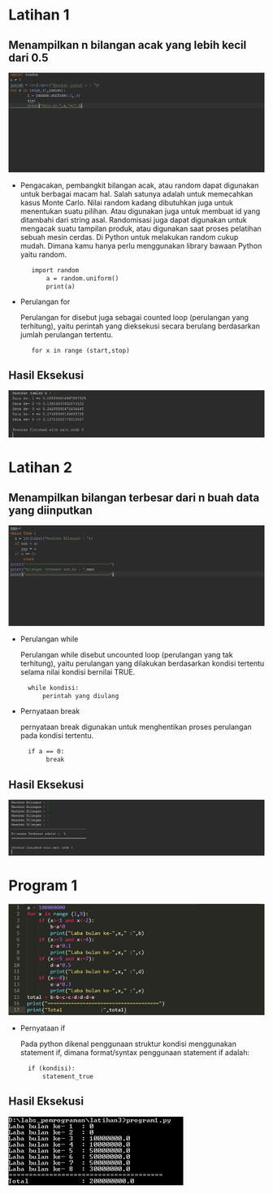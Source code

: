 # Latihan 1 #
## Menampilkan n bilangan acak yang lebih kecil dari 0.5 ##

![alt text](a.png)

- Pengacakan, pembangkit bilangan acak, atau random dapat digunakan untuk berbagai macam hal.
Salah satunya adalah untuk memecahkan kasus Monte Carlo.
Nilai random kadang dibutuhkan juga untuk menentukan suatu pilihan.
Atau digunakan juga untuk membuat id yang ditambahi dari string asal.
Randomisasi juga dapat digunakan untuk mengacak suatu tampilan produk, atau digunakan saat proses pelatihan sebuah mesin cerdas.
Di Python untuk melakukan random cukup mudah.
Dimana kamu hanya perlu menggunakan library bawaan Python yaitu random.

		 import random
			 a = random.uniform()
			 print(a)

- Perulangan for

	Perulangan for disebut juga sebagai counted loop (perulangan yang terhitung), yaitu
perintah yang dieksekusi secara berulang berdasarkan jumlah perulangan tertentu.

		 for x in range (start,stop)

## Hasil Eksekusi ##

![alt text](b.png)

# Latihan 2 #
## Menampilkan bilangan terbesar dari n buah data yang diinputkan ##

![alt text](c.png)

- Perulangan while

	Perulangan while disebut uncounted loop (perulangan yang tak terhitung), yaitu perulangan
yang dilakukan berdasarkan kondisi tertentu selama nilai kondisi bernilai TRUE.

		while kondisi:
			perintah yang diulang

- Pernyataan break

	pernyataan break digunakan untuk menghentikan proses perulangan pada kondisi tertentu. 

		if a == 0:
		     break

## Hasil Eksekusi ##

![alt text](d.png)

# Program 1 #

![alt text](e.png)

- Pernyataan if

	Pada python dikenal penggunaan struktur kondisi menggunakan statement if, dimana
format/syntax penggunaan statement if adalah:

		if (kondisi):
			statement_true

## Hasil Eksekusi ##

![alt text](f.png)